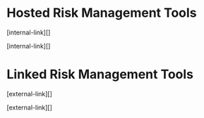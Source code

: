 # Hosted Risk Management Tools

[internal-link][]

[internal-link][]

# Linked Risk Management Tools

[external-link][]

[external-link][]

